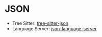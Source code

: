 # JSON

- Tree Sitter: [tree-sitter-json](hhttps://github.com/tree-sitter/tree-sitter-json)
- Language Server: [json-language-server](https://github.com/zed-industries/json-language-server)
